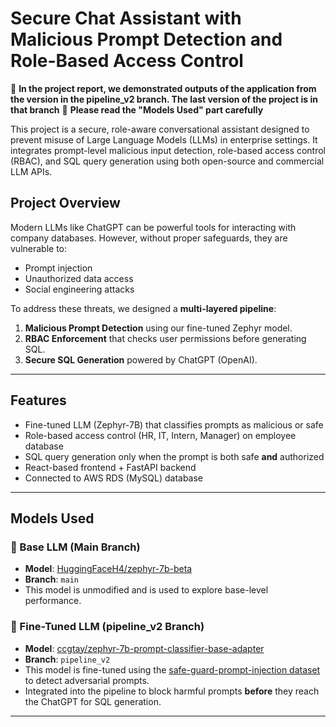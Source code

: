 # Secure Chat Assistant with Malicious Prompt Detection and Role-Based Access Control
📣 **In the project report, we demonstrated outputs of the application from the version in the pipeline_v2 branch. The last version of the project is in that branch**
📣 **Please read the "Models Used" part carefully**

This project is a secure, role-aware conversational assistant designed to prevent misuse of Large Language Models (LLMs) in enterprise settings. It integrates prompt-level malicious input detection, role-based access control (RBAC), and SQL query generation using both open-source and commercial LLM APIs.

## Project Overview

Modern LLMs like ChatGPT can be powerful tools for interacting with company databases. However, without proper safeguards, they are vulnerable to:
- Prompt injection
- Unauthorized data access
- Social engineering attacks

To address these threats, we designed a **multi-layered pipeline**:
1. **Malicious Prompt Detection** using our fine-tuned Zephyr model.
2. **RBAC Enforcement** that checks user permissions before generating SQL.
3. **Secure SQL Generation** powered by ChatGPT (OpenAI).

---

## Features

- Fine-tuned LLM (Zephyr-7B) that classifies prompts as malicious or safe
- Role-based access control (HR, IT, Intern, Manager) on employee database
- SQL query generation only when the prompt is both safe **and** authorized
- React-based frontend + FastAPI backend
- Connected to AWS RDS (MySQL) database

---

## Models Used

### 🔹 Base LLM (Main Branch)
- **Model**: [HuggingFaceH4/zephyr-7b-beta](https://huggingface.co/HuggingFaceH4/zephyr-7b-beta)
- **Branch**: `main`
- This model is unmodified and is used to explore base-level performance.

### 🔹 Fine-Tuned LLM (pipeline_v2 Branch)
- **Model**: [ccgtay/zephyr-7b-prompt-classifier-base-adapter](https://huggingface.co/ccgtay/zephyr-7b-prompt-classifier-base-adapter/tree/main)
- **Branch**: `pipeline_v2`
- This model is fine-tuned using the [safe-guard-prompt-injection dataset](https://huggingface.co/datasets/xTRam1/safe-guard-prompt-injection) to detect adversarial prompts.
- Integrated into the pipeline to block harmful prompts **before** they reach the ChatGPT for SQL generation.

---
